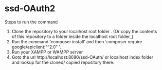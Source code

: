 # ssd-OAuth2

Steps to run the command
1. Clone the repository to your localhost root folder . (Or copy the contents of this repository to a folder inside the localhost root folder_)
2. Run the command 'composer install' and then 'composer require google/apiclient:"^2.0" '.
3. Run your XAMPP or WAMPP server
4. Goto the url http://localhost:8080/ssd-OAuth/  or localhost index folder and lookup for the cloned/ copied repository there. 